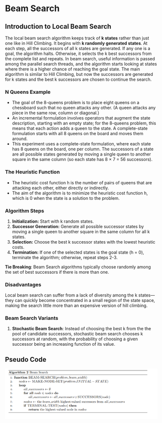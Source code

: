 # Beam Search

## Introduction to Local Beam Search
The local beam search algorithm keeps track of **k states** rather than just one like in Hill Climbing. It begins with **k randomly generated states**. At each step, all the successors of all k states are generated. If any one is a goal, the algorithm halts. Otherwise, it selects the k best successors from the complete list and repeats.
In beam search, useful information is passed among the parallel search threads, and the algorithm starts looking at states where there is a higher chance of reaching the goal state.
The main algorithm is similar to Hill Climbing, but now the successors are generated for k states and the best k successors are chosen to continue the search.

### N Queens Example

* The goal of the 8-queens problem is to place eight queens on a chessboard such that no queen attacks any other. (A queen attacks any piece in the same row, column or diagonal.) 
* An incremental formulation involves operators that augment the state description, starting with an empty state; for the 8-queens problem, this means that each action adds a queen to the state. A complete-state formulation starts with all 8 queens on the board and moves them around.
* This experiment uses a complete-state formulation, where each state has 8 queens on the board, one per column. The successors of a state are all possible states generated by moving a single queen to another square in the same column (so each state has 8 × 7 = 56 successors). 

### The Heuristic Function
* The heuristic cost function h is the number of pairs of queens that are attacking each other, either directly or indirectly.
* The aim of the algorithm is to minimize the heuristic cost function h, which is 0 when the state is a solution to the problem.

### Algorithm Steps
1. **Initialization:** Start with k random states.
2. **Successor Generation:** Generate all possible successor states by moving a single queen to another square in the same column for all k states.
3. **Selection:** Choose the best k successor states with the lowest heuristic costs.
4. **Termination:** If one of the selected states is the goal state (h = 0), terminate the algorithm; otherwise, repeat steps 2-3.

**Tie Breaking**: Beam Search algorithms typically choose randomly among the set of best successors if there is more than one.


### Disadvantages
Local beam search can suffer from a lack of diversity among the k states—they can quickly become concentrated in a small region of the state space, making the search little more than an expensive version of hill climbing.

### Beam Search Variants
1. **Stochastic Beam Search**: Instead of choosing the best k from the the pool of candidate successors, stochastic beam search chooses k successors at random, with the probability of choosing a given successor being an increasing function of its value.

## Pseudo Code

![Pseudo Code](./images/pseudo.png)
